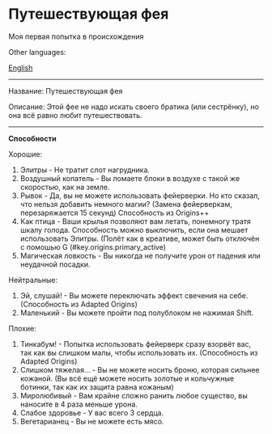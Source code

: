 # Путешествующая фея
Моя первая попытка в происхождения

Other languages:

[English](README.md)

------------------------
Название: Путешествующая фея 

Описание: Этой фее не надо искать своего братика (или сестрёнку), но она всё равно любит путешествовать.

------------------------

**Способности**

Хорошие:
1) Элитры - Не тратит слот нагрудника.
2) Воздушный копатель - Вы ломаете блоки в воздухе с такой же скоростью, как на земле.
3) Рывок - Да, вы не можете использовать фейерверки. Но кто сказал, что нельзя добавить немного магии? (Замена фейерверкам, перезаряжается 15 секунд) Способность из Origins++
4) Как птица - Ваши крылья позволяют вам летать, понемногу тратя шкалу голода. Способность можно выключить, если она мешает использовать Элитры. (Полёт как в креативе, может быть отключён с помошью G (#key.origins.primary_active)  
5) Магическая ловкость - Вы никогда не получите урон от падения или неудачной посадки.

Нейтральные:
1)  Эй, слушай! - Вы можете переключать эффект свечения на себе. (Способность из Adapted Origins)
2)  Маленький - Вы можете пройти под полублоком не нажимая Shift.

Плохие:
1) Тинкабум! - Попытка использовать фейерверк сразу взорвёт вас, так как вы слишком малы, чтобы использовать их. (Способность из Adapted Origins)
2) Слишком тяжелая... - Вы не можете носить броню, которая сильнее кожаной. (Вы всё ещё можете носить золотые и кольчужные ботинки, так как их защита равна кожаным)
3) Миролюбивый - Вам крайне сложно ранить любое существо, вы наносите в 4 раза меньше урона.
4) Слабое здоровье - У вас всего 3 сердца.
5) Вегетарианец - Вы не можете есть мясо.
